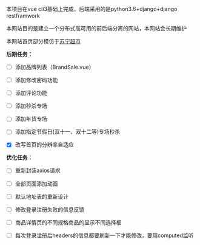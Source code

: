 本项目在vue cli3基础上完成，后端采用的是python3.6+django+django restframwork

本网站目的是建立一个分布式高可用的前后端分离的网站，本网站会长期维护

本网站首页部分模仿于[苏宁超市](https://chaoshi.suning.com/?utm_source=baidu&utm_medium=cpc_chaoshix&utm_campaign=%E5%93%81%E7%89%8C%E8%AF%8D-%E8%B6%85%E5%B8%82&utm_content=88biaoti&utm_term=u27241169.c0.g0.k122828583134.a29715448827.pb&bd_vid=9626075559004225824)

**后期任务：**

- [ ] 添加品牌列表（BrandSale.vue）
- [ ] 添加修改密码功能
- [ ] 添加评论功能
- [ ] 添加秒杀专场
- [ ] 添加年货专场
- [ ] 添加指定节假日(双十一、双十二等)专场秒杀
- [x] 改写首页的分辨率自适应



**优化任务：**

- [ ] 重新封装axios请求
- [ ] 全部页面添加动画
- [ ] 默认地址表的重新设计
- [ ] 修改登录注册失败的信息反馈
- [ ] 商品详情页的不同规格商品的显示不同选择框
- [ ] 每次登录注册后headers的信息都要刷新一下才能修改，要用computed监听



